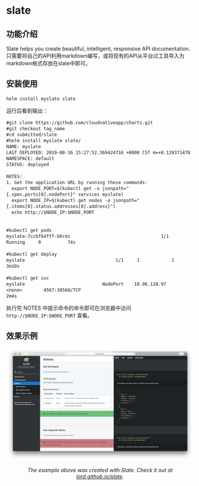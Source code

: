 # slate

## 功能介绍

Slate helps you create beautiful, intelligent, responsive API documentation.
只需要将自己的API利用markdown编写，或将现有的API从平台过工具导入为markdown格式存放在slate中即可。


## 安装使用 

```shell
helm install myslate slate
```

运行后看到输出：

```shell
#git clone https://github.com/cloudnativeapp/charts.git
#git checkout tag_name
#cd submitted/slate
#helm install myslate slate/
NAME: myslate
LAST DEPLOYED: 2019-08-16 15:27:52.369424716 +0800 CST m=+0.129371478
NAMESPACE: default
STATUS: deployed

NOTES:
1. Get the application URL by running these commands:
  export NODE_PORT=$(kubectl get -o jsonpath="{.spec.ports[0].nodePort}" services myslate)
  export NODE_IP=$(kubectl get nodes -o jsonpath="{.items[0].status.addresses[0].address}")
  echo http://$NODE_IP:$NODE_PORT
  

#kubectl get pods
myslate-7ccbf64fff-b6rds                                  1/1     Running     0          74s

#kubectl get deploy
myslate                                  1/1     1            1           3m10s

#kubectl get svc
myslate                             NodePort    10.96.128.97     <none>        4567:30568/TCP                                          2m4s
```

执行完 NOTES 中提示命令的命令即可在浏览器中访问 `http://$NODE_IP:$NODE_PORT` 查看。

## 效果示例

<p align="center"><img src="https://raw.githubusercontent.com/lord/img/master/screenshot-slate.png" width=700 alt="Screenshot of Example Documentation created with Slate"></p>

<p align="center"><em>The example above was created with Slate. Check it out at <a href="https://lord.github.io/slate">lord.github.io/slate</a>.</em></p>

